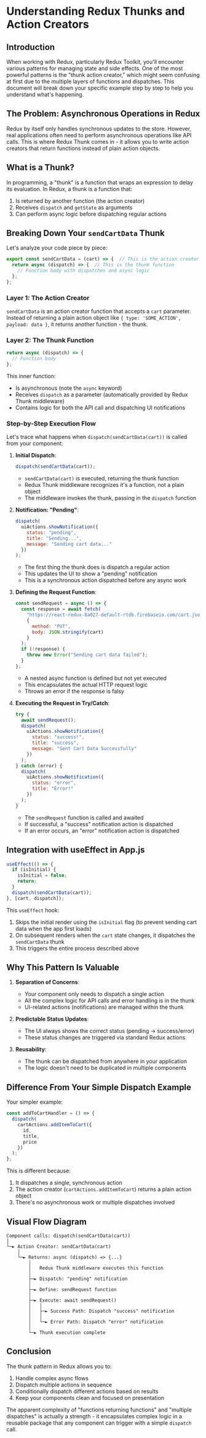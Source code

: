 # Understanding Redux Thunks and Action Creators

## Introduction

When working with Redux, particularly Redux Toolkit, you'll encounter various patterns for managing state and side effects. One of the most powerful patterns is the "thunk action creator," which might seem confusing at first due to the multiple layers of functions and dispatches. This document will break down your specific example step by step to help you understand what's happening.

## The Problem: Asynchronous Operations in Redux

Redux by itself only handles synchronous updates to the store. However, real applications often need to perform asynchronous operations like API calls. This is where Redux Thunk comes in - it allows you to write action creators that return functions instead of plain action objects.

## What is a Thunk?

In programming, a "thunk" is a function that wraps an expression to delay its evaluation. In Redux, a thunk is a function that:
1. Is returned by another function (the action creator)
2. Receives `dispatch` and `getState` as arguments
3. Can perform async logic before dispatching regular actions

## Breaking Down Your `sendCartData` Thunk

Let's analyze your code piece by piece:

```javascript
export const sendCartData = (cart) => {  // This is the action creator
  return async (dispatch) => {  // This is the thunk function
    // Function body with dispatches and async logic
  };
};
```

### Layer 1: The Action Creator

`sendCartData` is an action creator function that accepts a `cart` parameter. Instead of returning a plain action object like `{ type: 'SOME_ACTION', payload: data }`, it returns another function - the thunk.

### Layer 2: The Thunk Function

```javascript
return async (dispatch) => {
  // Function body
};
```

This inner function:
- Is asynchronous (note the `async` keyword)
- Receives `dispatch` as a parameter (automatically provided by Redux Thunk middleware)
- Contains logic for both the API call and dispatching UI notifications

### Step-by-Step Execution Flow

Let's trace what happens when `dispatch(sendCartData(cart))` is called from your component:

1. **Initial Dispatch**: 
   ```javascript
   dispatch(sendCartData(cart));
   ```
   
   - `sendCartData(cart)` is executed, returning the thunk function
   - Redux Thunk middleware recognizes it's a function, not a plain object
   - The middleware invokes the thunk, passing in the `dispatch` function

2. **Notification: "Pending"**:
   ```javascript
   dispatch(
     uiActions.showNotification({
       status: "pending",
       title: "Sending...",
       message: "Sending cart data..."
     })
   );
   ```
   
   - The first thing the thunk does is dispatch a regular action
   - This updates the UI to show a "pending" notification
   - This is a synchronous action dispatched before any async work

3. **Defining the Request Function**:
   ```javascript
   const sendRequest = async () => {
     const response = await fetch(
       "https://react-redux-8a027-default-rtdb.firebaseio.com/cart.json",
       {
         method: "PUT",
         body: JSON.stringify(cart)
       }
     );
     if (!response) {
       throw new Error("Sending cart data failed");
     }
   };
   ```
   
   - A nested async function is defined but not yet executed
   - This encapsulates the actual HTTP request logic
   - Throws an error if the response is falsy

4. **Executing the Request in Try/Catch**:
   ```javascript
   try {
     await sendRequest();
     dispatch(
       uiActions.showNotification({
         status: "success!",
         title: "success",
         message: "Sent Cart Data Successfully"
       })
     );
   } catch (error) {
     dispatch(
       uiActions.showNotification({
         status: "error",
         title: "Error!"
       })
     );
   }
   ```
   
   - The `sendRequest` function is called and awaited
   - If successful, a "success" notification action is dispatched
   - If an error occurs, an "error" notification action is dispatched

## Integration with useEffect in App.js

```javascript
useEffect(() => {
  if (isInitial) {
    isInitial = false;
    return;
  }
  dispatch(sendCartData(cart));
}, [cart, dispatch]);
```

This `useEffect` hook:
1. Skips the initial render using the `isInitial` flag (to prevent sending cart data when the app first loads)
2. On subsequent renders when the `cart` state changes, it dispatches the `sendCartData` thunk
3. This triggers the entire process described above

## Why This Pattern Is Valuable

1. **Separation of Concerns**:
   - Your component only needs to dispatch a single action
   - All the complex logic for API calls and error handling is in the thunk
   - UI-related actions (notifications) are managed within the thunk

2. **Predictable Status Updates**:
   - The UI always shows the correct status (pending → success/error)
   - These status changes are triggered via standard Redux actions

3. **Reusability**:
   - The thunk can be dispatched from anywhere in your application
   - The logic doesn't need to be duplicated in multiple components

## Difference From Your Simple Dispatch Example

Your simpler example:
```javascript
const addToCartHandler = () => {
  dispatch(
    cartActions.addItemToCart({
      id,
      title,
      price
    })
  );
};
```

This is different because:
1. It dispatches a single, synchronous action
2. The action creator (`cartActions.addItemToCart`) returns a plain action object
3. There's no asynchronous work or multiple dispatches involved

## Visual Flow Diagram

```
Component calls: dispatch(sendCartData(cart))
│
└─► Action Creator: sendCartData(cart)
    │
    └─► Returns: async (dispatch) => {...}
        │
        │   Redux Thunk middleware executes this function
        │
        ├─► Dispatch: "pending" notification
        │
        ├─► Define: sendRequest function
        │
        ├─► Execute: await sendRequest()
        │   │
        │   ├─► Success Path: Dispatch "success" notification
        │   │
        │   └─► Error Path: Dispatch "error" notification
        │
        └─► Thunk execution complete
```

## Conclusion

The thunk pattern in Redux allows you to:
1. Handle complex async flows
2. Dispatch multiple actions in sequence
3. Conditionally dispatch different actions based on results
4. Keep your components clean and focused on presentation

The apparent complexity of "functions returning functions" and "multiple dispatches" is actually a strength - it encapsulates complex logic in a reusable package that any component can trigger with a simple `dispatch` call.